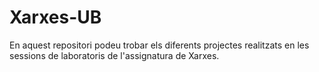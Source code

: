 # Xarxes-UB
En aquest repositori podeu trobar els diferents projectes realitzats en les sessions de laboratoris de l'assignatura de Xarxes.
